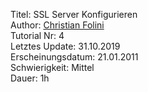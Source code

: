 Titel: SSL Server Konfigurieren  
Author: <a href="mailto:christian.folini@netnea.com">Christian Folini</a>  
Tutorial Nr: 4  
Letztes Update: 31.10.2019  
Erscheinungsdatum: 21.01.2011  
Schwierigkeit: Mittel  
Dauer: 1h
